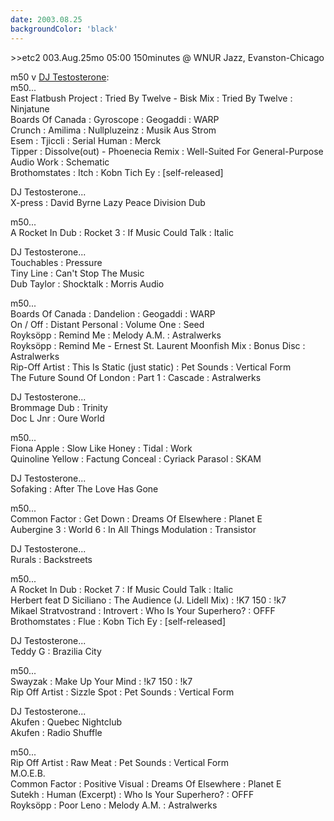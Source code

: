 ```yaml
---
date: 2003.08.25
backgroundColor: 'black'
---
```


\>>etc2 003.Aug.25mo 05:00 150minutes @ WNUR Jazz, Evanston-Chicago  

m50 v [DJ Testosterone](http://www.elleinad.ca/):  
m50...  
East Flatbush Project : Tried By Twelve - Bisk Mix : Tried By Twelve : Ninjatune  
Boards Of Canada : Gyroscope : Geogaddi : WARP  
Crunch : Amilima : Nullpluzeinz : Musik Aus Strom  
Esem : Tjiccli : Serial Human : Merck  
Tipper : Dissolve(out) - Phoenecia Remix : Well-Suited For General-Purpose Audio Work : Schematic  
Brothomstates : Itch : Kobn Tich Ey : \[self-released\]  

DJ Testosterone...  
X-press : David Byrne Lazy Peace Division Dub  

m50...  
A Rocket In Dub : Rocket 3 : If Music Could Talk : Italic  

DJ Testosterone...  
Touchables : Pressure  
Tiny Line : Can't Stop The Music  
Dub Taylor : Shocktalk : Morris Audio  

m50...  
Boards Of Canada : Dandelion : Geogaddi : WARP  
On / Off : Distant Personal : Volume One : Seed  
Royksöpp : Remind Me : Melody A.M. : Astralwerks  
Royksöpp : Remind Me - Ernest St. Laurent Moonfish Mix : Bonus Disc : Astralwerks  
Rip-Off Artist : This Is Static (just static) : Pet Sounds : Vertical Form  
The Future Sound Of London : Part 1 : Cascade : Astralwerks  

DJ Testosterone...  
Brommage Dub : Trinity  
Doc L Jnr : Oure World  

m50...  
Fiona Apple : Slow Like Honey : Tidal : Work  
Quinoline Yellow : Factung Conceal : Cyriack Parasol : SKAM  

DJ Testosterone...  
Sofaking : After The Love Has Gone  

m50...  
Common Factor : Get Down : Dreams Of Elsewhere : Planet E  
Aubergine 3 : World 6 : In All Things Modulation : Transistor  

DJ Testosterone...  
Rurals : Backstreets  

m50...  
A Rocket In Dub : Rocket 7 : If Music Could Talk : Italic  
Herbert feat D Siciliano : The Audience (J. Lidell Mix) : !K7 150 : !k7  
Mikael Stratvostrand : Introvert : Who Is Your Superhero? : OFFF  
Brothomstates : Flue : Kobn Tich Ey : \[self-released\]  

DJ Testosterone...  
Teddy G : Brazilia City  

m50...  
Swayzak : Make Up Your Mind : !k7 150 : !k7  
Rip Off Artist : Sizzle Spot : Pet Sounds : Vertical Form  

DJ Testosterone...  
Akufen : Quebec Nightclub  
Akufen : Radio Shuffle  

m50...  
Rip Off Artist : Raw Meat : Pet Sounds : Vertical Form  
M.O.E.B.  
Common Factor : Positive Visual : Dreams Of Elsewhere : Planet E  
Sutekh : Human (Excerpt) : Who Is Your Superhero? : OFFF  
Royksöpp : Poor Leno : Melody A.M. : Astralwerks